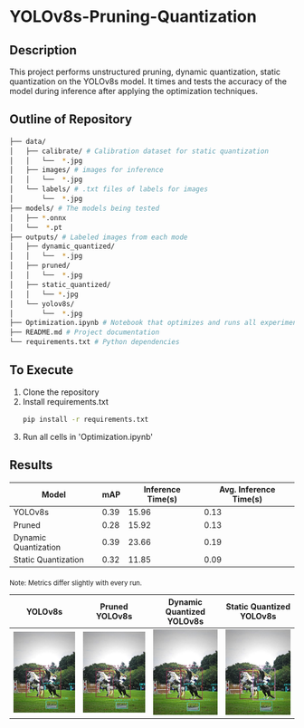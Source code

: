 # YOLOv8s-Pruning-Quantization

## Description

This project performs unstructured pruning, dynamic quantization, static quantization on the YOLOv8s model. It times and tests the accuracy of the model during inference after applying the optimization techniques.

## Outline of Repository
```bash
├── data/ 
│   ├── calibrate/ # Calibration dataset for static quantization
│   │   └──  *.jpg
│   ├── images/ # images for inference
│   │   └──  *.jpg
│   └── labels/ # .txt files of labels for images
│       └──  *.jpg
├── models/ # The models being tested
│   ├── *.onnx
│   └──  *.pt 
├── outputs/ # Labeled images from each mode
│   ├── dynamic_quantized/
│   │   └──  *.jpg
│   ├── pruned/
│   │   └──  *.jpg
│   ├── static_quantized/
│   │   └── *.jpg
│   └── yolov8s/
│       └──  *.jpg
├── Optimization.ipynb # Notebook that optimizes and runs all experiments   
├── README.md # Project documentation
└── requirements.txt # Python dependencies
```
## To Execute
1. Clone the repository
2. Install requirements.txt
   ```bash
   pip install -r requirements.txt
   ```
3. Run all cells in 'Optimization.ipynb'

## Results
|Model|mAP|Inference Time(s)|Avg. Inference Time(s)|
|---|---|---|---|
|YOLOv8s|0.39|15.96|0.13|
|Pruned|0.28|15.92|0.13|
|Dynamic Quantization|0.39|23.66|0.19|
|Static Quantization|0.32|11.85|0.09|

<sub>Note: Metrics differ slightly with every run.</sub>

|YOLOv8s|Pruned YOLOv8s|Dynamic Quantized YOLOv8s|Static Quantized YOLOv8s|
| ------------- | -------------| -------------| -------------|
|<img src="./outputs/yolov8s/000000000049.jpg">|<img src="./outputs/pruned/000000000049.jpg">|<img src="./outputs/dynamic_quantized/000000000049.jpg">|<img src="./outputs/static_quantized/000000000049.jpg">|
